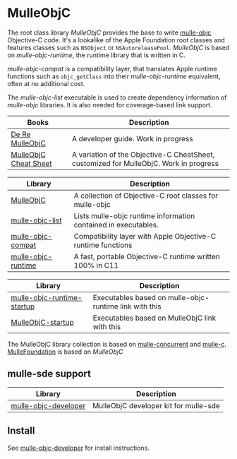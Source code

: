 # MulleObjC

The root class library *MulleObjC* provides the base to write [mulle-objc](//mulle-objc.github.io)
Objective-C code. It's a lookalike of the Apple Foundation root classes and features classes such
as `NSObject` or `NSAutoreleasePool`. *MulleObjC* is based on *mulle-objc-runtime*,
the runtime library that is written in C.

*mulle-objc-compat* is a compatibility layer, that translates Apple runtime functions
such as `objc_getClass` into their *mulle-objc-runtime* equivalent, often at no 
additional cost.

The *mulle-objc-list* executable is used to create dependency information of *mulle-objc*
libraries. It is also needed for coverage-based link support.

Books                                                              | Description 
-------------------------------------------------------------------|----------------------
[De Re MulleObjC](//github.com/mulle-objc/De-Re-MulleObjC)         | A developer guide. Work in progress 
[MulleObjC Cheat Sheet](//github.com/mulle-objc/MulleObjC-Cheat-Sheet)   | A variation of the Objective-C CheatSheet, customized for MulleObjC. Work in progress

Library                                                            | Description 
-------------------------------------------------------------------|----------------------
[MulleObjC](//github.com/mulle-objc/MulleObjC)                     | A collection of Objective-C root classes for mulle-objc 
[mulle-objc-list](//github.com/mulle-objc/mulle-objc-list)         | Lists mulle-objc runtime information contained in executables.
[mulle-objc-compat](//github.com/mulle-objc/mulle-objc-compat)     | Compatibility layer with Apple Objective-C runtime functions  
[mulle-objc-runtime](//github.com/mulle-objc/mulle-objc-runtime)   | A fast, portable Objective-C runtime written 100% in C11


Library                                                            | Description 
-------------------------------------------------------------------|----------------------
[mulle-objc-runtime-startup](//github.com/mulle-objc/mulle-objc-runtime-startup) | Executables based on mulle-objc-runtime link with this 
[MulleObjC-startup](//github.com/mulle-objc/MulleObjC-startup) | Executables based on MulleObjC link with this 

The MulleObjC library collection is based on [mulle-concurrent](//mulle-core.github.io)
and [mulle-c](//mulle-c.github.io).
[MulleFoundation](//MulleFoundation.github.io) is based on *MulleObjC*


## mulle-sde support

Library                                                               | Description
----------------------------------------------------------------------|----------------------
[mulle-objc-developer](//github.com/mulle-objc/mulle-objc-developer)  | MulleObjC developer kit for mulle-sde 


## Install

See [mulle-objc-developer](//github.com/mulle-objc/mulle-objc-developer) for install instructions.

